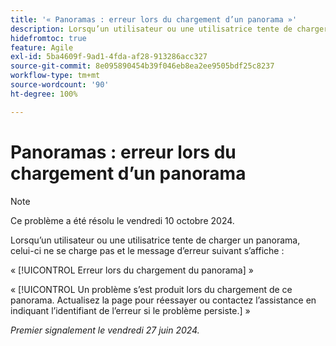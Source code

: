 ```yaml
---
title: '« Panoramas : erreur lors du chargement d’un panorama »'
description: Lorsqu’un utilisateur ou une utilisatrice tente de charger un panorama, celui-ci ne se charge pas et un message d’erreur s’affiche.
hidefromtoc: true
feature: Agile
exl-id: 5ba4609f-9ad1-4fda-af28-913286acc327
source-git-commit: 8e095890454b39f046eb8ea2ee9505bdf25c8237
workflow-type: tm+mt
source-wordcount: '90'
ht-degree: 100%

---
```


# Panoramas : erreur lors du chargement d’un panorama

>[!NOTE]
>
>Ce problème a été résolu le vendredi 10 octobre 2024.

Lorsqu’un utilisateur ou une utilisatrice tente de charger un panorama, celui-ci ne se charge pas et le message d’erreur suivant s’affiche :

« [!UICONTROL Erreur lors du chargement du panorama] »

« [!UICONTROL Un problème s’est produit lors du chargement de ce panorama. Actualisez la page pour réessayer ou contactez l’assistance en indiquant l’identifiant de l’erreur si le problème persiste.] »

_Premier signalement le vendredi 27 juin 2024._
